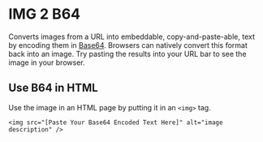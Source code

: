 # IMG 2 B64
Converts images from a URL into embeddable, copy-and-paste-able, text by encoding them in [Base64](https://developer.mozilla.org/en-US/docs/Glossary/Base64).
Browsers can natively convert this format back into an image. Try pasting the results into your URL bar to see the image in your browser.

## Use B64 in HTML
Use the image in an HTML page by putting it in an `<img>` tag. 
```
<img src="[Paste Your Base64 Encoded Text Here]" alt="image description" />
```

